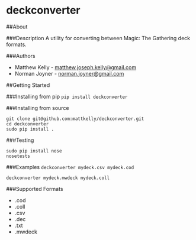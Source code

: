 deckconverter
=============

##About

###Description
A utility for converting between Magic: The Gathering deck formats.

###Authors
  * Matthew Kelly - <matthew.joseph.kelly@gmail.com>
  * Norman Joyner - <norman.joyner@gmail.com>

##Getting Started

###Installing from pip
`pip install deckconverter`

###Installing from source
```
git clone git@github.com:mattkelly/deckconverter.git
cd deckconverter
sudo pip install .
```

###Testing
```
sudo pip install nose
nosetests
```

###Examples
`deckconverter mydeck.csv mydeck.cod`

`deckconverter mydeck.mwdeck mydeck.coll`

###Supported Formats
  * .cod
  * .coll
  * .csv
  * .dec
  * .txt
  * .mwdeck
